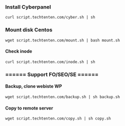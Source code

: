 ### Install Cyberpanel
```
curl script.techtenten.com/cyber.sh | sh
```
### Mount disk Centos
```
wget script.techtenten.com/mount.sh | bash mount.sh
```
#### Check inode
```
curl script.techtenten.com/inode.sh | sh
```
### ====== Support FO/SEO/SE ======
#### Backup, clone webiste WP
```
wget script.techtenten.com/backup.sh | sh backup.sh
```
#### Copy to remote server
```
wget script.techtenten.com/copy.sh | sh copy.sh
```
